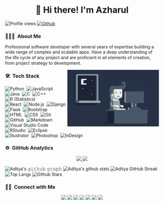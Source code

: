 <h1 align="center"> 👋 Hi there! I'm Azharul </h1>

![Profile views](https://visitor-badge.glitch.me/badge?page_id=azharul-orbslab.azharul-orbslab)
[![Github](https://img.shields.io/github/followers/azharul-orbslab?label=Follow&style=social)](https://github.com/azharul-orbslab)

### 👨🏻‍💻 &nbsp;About Me
<p>Professional software developer with several years of expertise building a wide range of complex and scalable apps. Have a deep understanding of the life cycle of any project and are proﬁcient in all elements of creation, from project strategy to development.</p>

<img alt="Night Coding" src="https://raw.githubusercontent.com/AVS1508/AVS1508/master/assets/Night-Coding.gif" align="right"/>

### 🛠 &nbsp;Tech Stack

![Python](https://img.shields.io/badge/-Python-05122A?style=flat&logo=python)&nbsp;
![JavaScript](https://img.shields.io/badge/-JavaScript-05122A?style=flat&logo=javascript)&nbsp;
![Java](https://img.shields.io/badge/-Java-05122A?style=flat&logo=Java&logoColor=FFA518)&nbsp;
![C](https://img.shields.io/badge/-C-05122A?style=flat&logo=C&logoColor=A8B9CC)&nbsp;
![C++](https://img.shields.io/badge/-C++-05122A?style=flat&logo=C%2B%2B&logoColor=00599C)&nbsp;
![R (Statistics)](https://img.shields.io/badge/-R-05122A?style=flat&logo=R&logoColor=276DC3)\
![React](https://img.shields.io/badge/-React-05122A?style=flat&logo=react)&nbsp;
![Node.js](https://img.shields.io/badge/-Node.js-05122A?style=flat&logo=node.js)&nbsp;
![Django](https://img.shields.io/badge/-Django-05122A?style=flat&logo=django&logoColor=092E20)&nbsp;
![Flask](https://img.shields.io/badge/-Flask-05122A?style=flat&logo=flask)&nbsp;
![Bootstrap](https://img.shields.io/badge/-Bootstrap-05122A?style=flat&logo=bootstrap&logoColor=563D7C)\
![HTML](https://img.shields.io/badge/-HTML-05122A?style=flat&logo=HTML5)&nbsp;
![CSS](https://img.shields.io/badge/-CSS-05122A?style=flat&logo=CSS3&logoColor=1572B6)&nbsp;
![Git](https://img.shields.io/badge/-Git-05122A?style=flat&logo=git)&nbsp;
![GitHub](https://img.shields.io/badge/-GitHub-05122A?style=flat&logo=github)&nbsp;
![Markdown](https://img.shields.io/badge/-Markdown-05122A?style=flat&logo=markdown)\
![Visual Studio Code](https://img.shields.io/badge/-Visual%20Studio%20Code-05122A?style=flat&logo=visual-studio-code&logoColor=007ACC)&nbsp;
![RStudio](https://img.shields.io/badge/-RStudio-05122A?style=flat&logo=rstudio)&nbsp;
![Eclipse](https://img.shields.io/badge/-Eclipse-05122A?style=flat&logo=eclipse-ide&logoColor=2C2255)\
![Illustrator](https://img.shields.io/badge/-Illustrator-05122A?style=flat&logo=adobe-illustrator)&nbsp;
![Photoshop](https://img.shields.io/badge/-Photoshop-05122A?style=flat&logo=adobe-photoshop)&nbsp;
![InDesign](https://img.shields.io/badge/-InDesign-05122A?style=flat&logo=adobe-indesign)

### ⚙️ &nbsp;GitHub Analytics

<p align="center">
  <a href="https://github.com/AVS1508">
    <img height="180em" src="https://github-readme-stats-eight-theta.vercel.app/api?username=AVS1508&show_icons=true&theme=algolia&include_all_commits=true&count_private=true"/>
    <img height="180em" src="https://github-readme-stats-eight-theta.vercel.app/api/top-langs/?username=AVS1508&layout=compact&langs_count=8&theme=algolia"/>
  </a>
  
   ![Aditya's 𝚐𝚒𝚝𝚑𝚞𝚋 𝚐𝚛𝚊𝚙𝚑](https://activity-graph.herokuapp.com/graph?username=Aditya664&theme=redical&hide_border=true&area=true)
   ![Aditya's github stats](https://github-readme-stats.vercel.app/api?username=Aditya664&show_icons=true&theme=radical)
   ![Aditya GitHub Streak](https://github-readme-streak-stats.herokuapp.com/?user=Aditya664&theme=radical)
   ![Top Langs](https://github-readme-stats.vercel.app/api/top-langs/?username=Aditya664&langs_count=8&theme=radical&layout=compact)
   ![Github Stars](https://github-readme-stats.vercel.app/api?username=Aditya664&show_icons=true&locale=en&count_private=true&hide_rank=true&custom_title=My%20GitHub%20Stats&disable_animations=true&theme=radical)
</p>

### 🤝🏻 &nbsp;Connect with Me

<p align="center">
  <a href="https://www.adityavsingh.com"><img src="https://img.shields.io/badge/-adityavsingh.com-3423A6?style=flat&logo=Google-Chrome&logoColor=white"/></a>
  <a href="https://linkedin.com/in/AVS1508"><img src="https://img.shields.io/badge/-Aditya%20Vikram%20Singh-0077B5?style=flat&logo=Linkedin&logoColor=white"/></a>
  <a href="mailto:avsingh@umass.edu"><img src="https://img.shields.io/badge/-avsingh@umass.edu-D14836?style=flat&logo=Gmail&logoColor=white"/></a>
  <a href="https://instagram.com/adityavs_"><img src="https://img.shields.io/badge/-@adityavs__-E4405F?style=flat&logo=Instagram&logoColor=white"/></a>
  <a href="https://facebook.com/AVS1508"><img src="https://img.shields.io/badge/-@AVS1508-1877F2?style=flat&logo=Facebook&logoColor=white"/></a>
  <a href="https://www.pinterest.ca/AVS1508"><img src="https://img.shields.io/badge/-@AVS1508-BD081C?style=flat&logo=Pinterest&logoColor=white"/></a>
  <a href="https://www.behance.net/AVS1508"><img src="https://img.shields.io/badge/-@AVS1508-1769FF?style=flat&logo=Behance&logoColor=white"/></a>
</p>
